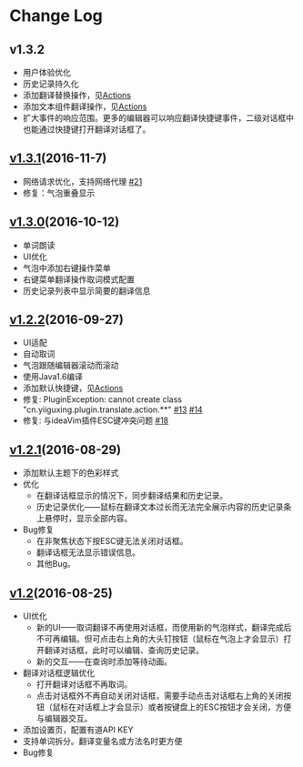 # Change Log

## v1.3.2

- 用户体验优化
- 历史记录持久化
- 添加翻译替换操作，见[Actions][actions]
- 添加文本组件翻译操作，见[Actions][actions]
- 扩大事件的响应范围。更多的编辑器可以响应翻译快捷键事件，二级对话框中也能通过快捷键打开翻译对话框了。

## [v1.3.1](https://github.com/YiiGuxing/TranslationPlugin/tree/v1.3.1)(2016-11-7)

- 网络请求优化，支持网络代理 [#21][#21]
- 修复：气泡重叠显示

[#21]:https://github.com/YiiGuxing/TranslationPlugin/issues/21 "支持网络代理"

## [v1.3.0](https://github.com/YiiGuxing/TranslationPlugin/tree/v1.3.0)(2016-10-12)

- 单词朗读
- UI优化
- 气泡中添加右键操作菜单
- 右键菜单翻译操作取词模式配置
- 历史记录列表中显示简要的翻译信息

## [v1.2.2](https://github.com/YiiGuxing/TranslationPlugin/tree/v1.2.2)(2016-09-27)

- UI适配
- 自动取词
- 气泡跟随编辑器滚动而滚动
- 使用Java1.6编译
- 添加默认快捷键，见[Actions][actions]
- 修复: PluginException: cannot create class "cn.yiiguxing.plugin.translate.action.**" [#13][#13] [#14][#14]
- 修复: 与ideaVim插件ESC键冲突问题 [#18][#18]

[#13]:https://github.com/YiiGuxing/TranslationPlugin/issues/13 "Translation threw an uncaught PluginException"
[#14]:https://github.com/YiiGuxing/TranslationPlugin/issues/14 "Translate Error"
[#18]:https://github.com/YiiGuxing/TranslationPlugin/issues/18 "对话框在非聚焦状态下按ESC键关闭对话框的问题"
[actions]:https://github.com/YiiGuxing/TranslationPlugin/tree/v1.2.2#actions "Actions"

## [v1.2.1](https://github.com/YiiGuxing/TranslationPlugin/tree/v1.2.1)(2016-08-29)

- 添加默认主题下的色彩样式
- 优化
  - 在翻译话框显示的情况下，同步翻译结果和历史记录。
  - 历史记录优化——鼠标在翻译文本过长而无法完全展示内容的历史记录条上悬停时，显示全部内容。
- Bug修复
  - 在非聚焦状态下按ESC键无法关闭对话框。
  - 翻译话框无法显示错误信息。
  - 其他Bug。

## [v1.2](https://github.com/YiiGuxing/TranslationPlugin/tree/v1.2)(2016-08-25)

- UI优化
  - 新的UI——取词翻译不再使用对话框，而使用新的气泡样式，翻译完成后不可再编辑。但可点击右上角的大头钉按钮（鼠标在气泡上才会显示）打开翻译对话框，此时可以编辑、查询历史记录。
  - 新的交互——在查询时添加等待动画。
- 翻译对话框逻辑优化
  - 打开翻译对话框不再取词。
  - 点击对话框外不再自动关闭对话框，需要手动点击对话框右上角的关闭按钮（鼠标在对话框上才会显示）或者按键盘上的ESC按钮才会关闭，方便与编辑器交互。
- 添加设置页，配置有道API KEY
- 支持单词拆分。翻译变量名或方法名时更方便
- Bug修复
